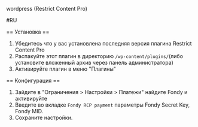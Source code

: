 wordpress (Restrict Content Pro)

#RU

== Установка ==

1. Убедитесь что у вас установлена последняя версия плагина Restrict Content Pro
2. Распакуйте этот плагин в директорию `/wp-content/plugins/`(либо установите вложенный архив через панель администратора)
3. Активируйте плагин в меню "Плагины"

== Конфигурация ==

1. Зайдите в "Ограничения > Настройки > Платежи" найдите Fondy и активируйте
2. Введите во вкладке ```Fondy RCP payment``` параметры Fondy Secret Key, Fondy MID.
3. Сохраните настройки.
